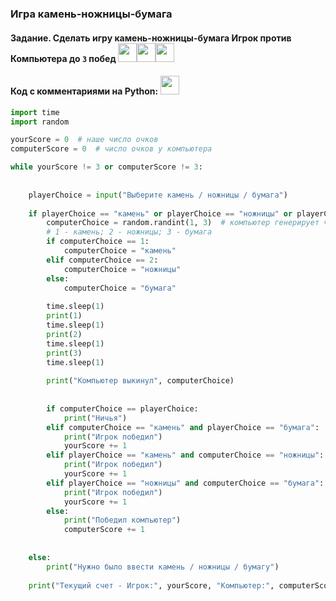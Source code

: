 ### Игра камень-ножницы-бумага

#### Задание. Сделать игру камень-ножницы-бумага Игрок против Компьютера до `3` побед <img src="https://vk.com/emoji/e/e29c8cf09f8fbb.png" height="30px"/><img src="https://vk.com/emoji/e/e29c8bf09f8fbb.png" height="30px"/><img src="https://vk.com/emoji/e/e29c8af09f8fbb.png" height="30px"/>

#### Код с комментариями на Python:  <img src="https://vk.com/emoji/e/f09f988a.png" height="30px"/>

```python
import time
import random

yourScore = 0  # наше число очков
computerScore = 0  # число очков у компьютера

while yourScore != 3 or computerScore != 3:
    
    
    playerChoice = input("Выберите камень / ножницы / бумага")
    
    if playerChoice == "камень" or playerChoice == "ножницы" or playerChoice == "бумага":
        computerChoice = random.randint(1, 3)  # компьютер генерирует число
        # 1 - камень; 2 - ножницы; 3 - бумага
        if computerChoice == 1:
            computerChoice = "камень"
        elif computerChoice == 2:
            computerChoice = "ножницы"
        else:
            computerChoice = "бумага"
        
        time.sleep(1)
        print(1)
        time.sleep(1)
        print(2)
        time.sleep(1)
        print(3)
        time.sleep(1)
            
        print("Компьютер выкинул", computerChoice)
        
        
        if computerChoice == playerChoice:
            print("Ничья")
        elif computerChoice == "камень" and playerChoice == "бумага":
            print("Игрок победил")
            yourScore += 1
        elif playerChoice == "камень" and computerChoice == "ножницы":
            print("Игрок победил")
            yourScore += 1
        elif playerChoice == "ножницы" and computerChoice == "бумага":
            print("Игрок победил")
            yourScore += 1
        else:
            print("Победил компьютер")
            computerScore += 1
        
        
    else:
        print("Нужно было ввести камень / ножницы / бумагу")
    
    print("Текущий счет - Игрок:", yourScore, "Компьютер:", computerScore)
    

```



